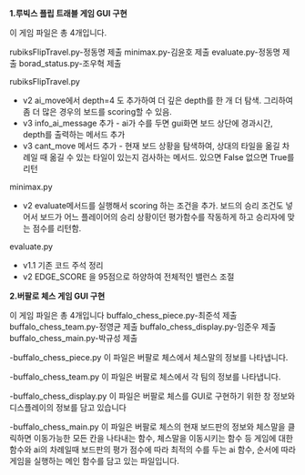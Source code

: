 **1.루빅스 플립 트래블 게임 GUI 구현**

이 게임 파일은 총 4개입니다.

rubiksFlipTravel.py-정동명 제출
minimax.py-김윤호 제출
evaluate.py-정동명 제출
borad_status.py-조우혁 제출



rubiksFlipTravel.py
- v2 ai_move에서 depth=4 도 추가하여 더 깊은 depth를 한 개 더 탐색. 그리하여 좀 더 많은 경우의 보드를 scoring할 수 있음.
- v3 info_ai_message 추가 - ai가 수를 두면  gui화면 보드 상단에 경과시간, depth를 출력하는 메서드 추가
- v3 cant_move 메서드 추가 - 현재 보드 상황을 탐색하여, 상대의 타일을 옮길 차례일 때 옮길 수 있는 타일이 있는지 검사하는 메서드. 있으면 False 없으면 True를 리턴




minimax.py
- v2 evaluate메서드를 실행해서 scoring 하는 조건을 추가.  보드의 승리 조건도 넣어서 보드가 어느 플레이어의 승리 상황이던 평가함수를 작동하게 하고 승리자에 맞는 점수를 리턴함.



evaluate.py
- v1.1 기존 코드 주석 정리
- v2 EDGE_SCORE 을 95점으로 하양하여 전체적인 밸런스 조절



**2.버팔로 체스 게임 GUI 구현**

이 게임 파일은 총 4개입니다
buffalo_chess_piece.py-최준석 제출
buffalo_chess_team.py-정영균 제출
buffalo_chess_display.py-임준우 제출
buffalo_chess_main.py-박규성 제출


-buffalo_chess_piece.py
이 파일은 버팔로 체스에서 체스말의 정보를 나타냅니다.


-buffalo_chess_team.py
이 파일은 버팔로 체스에서 각 팀의 정보를 나타냅니다.

-buffalo_chess_display.py
이 파일은 버팔로 체스를 GUI로 구현하기 위한 창 정보와 디스플레이의 정보를 담고 있습니다

-buffalo_chess_main.py
이 파일은 버팔로 체스의 현재 보드판의 정보와 체스말을 클릭하면 이동가능한 모든 칸을 나타내는 함수, 체스말을 이동시키는 함수 등 게임에 대한 함수와 ai의 차례일때 보드판의 평가 점수에 따라 최적의 수를 두는 ai 함수, 순서에 따라 게임을 실행하는 메인 함수를 담고 있는 파일입니다.

